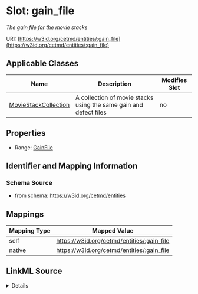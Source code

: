 

# Slot: gain_file


_The gain file for the movie stacks_





URI: [https://w3id.org/cetmd/entities/:gain_file](https://w3id.org/cetmd/entities/:gain_file)



<!-- no inheritance hierarchy -->





## Applicable Classes

| Name | Description | Modifies Slot |
| --- | --- | --- |
| [MovieStackCollection](MovieStackCollection.md) | A collection of movie stacks using the same gain and defect files |  no  |







## Properties

* Range: [GainFile](GainFile.md)





## Identifier and Mapping Information







### Schema Source


* from schema: https://w3id.org/cetmd/entities




## Mappings

| Mapping Type | Mapped Value |
| ---  | ---  |
| self | https://w3id.org/cetmd/entities/:gain_file |
| native | https://w3id.org/cetmd/entities/:gain_file |




## LinkML Source

<details>
```yaml
name: gain_file
description: The gain file for the movie stacks
from_schema: https://w3id.org/cetmd/entities
rank: 1000
alias: gain_file
owner: MovieStackCollection
domain_of:
- MovieStackCollection
range: GainFile

```
</details>